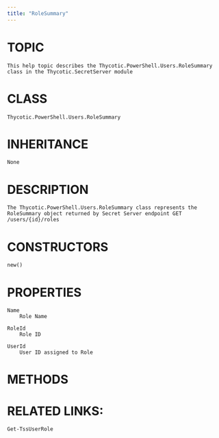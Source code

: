 ```yaml
---
title: "RoleSummary"
---
```


# TOPIC
    This help topic describes the Thycotic.PowerShell.Users.RoleSummary class in the Thycotic.SecretServer module

# CLASS
    Thycotic.PowerShell.Users.RoleSummary

# INHERITANCE
    None

# DESCRIPTION
    The Thycotic.PowerShell.Users.RoleSummary class represents the RoleSummary object returned by Secret Server endpoint GET /users/{id}/roles

# CONSTRUCTORS
    new()

# PROPERTIES
    Name
        Role Name

    RoleId
        Role ID

    UserId
        User ID assigned to Role

# METHODS

# RELATED LINKS:
    Get-TssUserRole